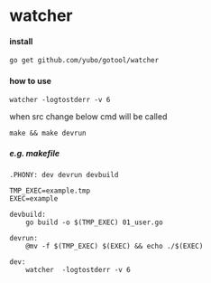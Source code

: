# watcher

#### install
```sh
go get github.com/yubo/gotool/watcher
```


#### how to use

```
watcher -logtostderr -v 6
```

when src change below cmd will be called
```
make && make devrun
```

##### e.g. makefile

```
.PHONY: dev devrun devbuild

TMP_EXEC=example.tmp
EXEC=example

devbuild:
	go build -o $(TMP_EXEC) 01_user.go

devrun:
	@mv -f $(TMP_EXEC) $(EXEC) && echo ./$(EXEC)

dev:
	watcher  -logtostderr -v 6

```
